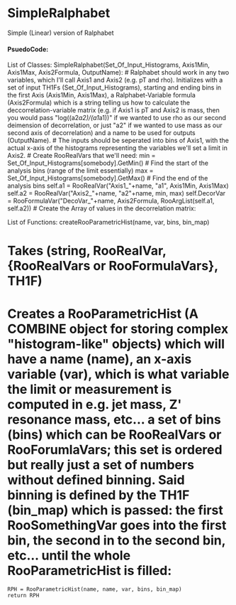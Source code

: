 # SimpleRalphabet
Simple (Linear) version of Ralphabet

#### PsuedoCode:
List of Classes:
  SimpleRalphabet(Set_Of_Input_Histograms, Axis1Min, Axis1Max, Axis2Formula, OutputName):
    # Ralphabet should work in any two variables, which I'll call Axis1 and Axis2 (e.g. pT and rho). Initializes with a set of input TH1Fs (Set_Of_Input_Histograms), starting and ending bins in the first Axis (Axis1Min, Axis1Max), a Ralphabet-Variable formula (Axis2Formula) which is a string telling us how to calculate the deccorrelation-variable matrix (e.g. if Axis1 is pT and Axis2 is mass, then you would pass "log((a2*a2)/(a1*a1))" if we wanted to use rho as our second deimension of decorrelation, or just "a2" if we wanted to use mass as our second axis of decorrelation) and a name to be used for outputs (OutputName).
    # The inputs should be seperated into bins of Axis1, with the actual x-axis of the histograms representing the variables we'll set a limit in Axis2.
    # Create RooRealVars that we'll need:
    min = Set_Of_Input_Histograms[somebody].GetMin() # Find the start of the analysis bins (range of the limit essentially)
    max = Set_Of_Input_Histograms[somebody].GetMax() # Find the end of the analysis bins
    self.a1 = RooRealVar("Axis1_"+name, "a1", Axis1Min, Axis1Max)
    self.a2 = RooRealVar("Axis2_"+name, "a2"+name, min, max)
    self.DecorVar = RooFormulaVar("DecoVar_"+name, Axis2Formula, RooArgList(self.a1, self.a2))
    # Create the Array of values in the decorrelation matrix:
  




List of Functions:
  createRooParametricHist(name, var, bins, bin_map)
  # Takes (string, RooRealVar, {RooRealVars or RooFormulaVars}, TH1F)
  # Creates a RooParametricHist (A COMBINE object for storing complex "histogram-like" objects) which will have a name (name), an x-axis variable (var), which is what variable the limit or measurement is computed in e.g. jet mass, Z' resonance mass, etc... a set of bins (bins) which can be RooRealVars or RooForumlaVars; this set is ordered but really just a set of numbers without defined binning. Said binning is defined by the TH1F (bin_map) which is passed: the first RooSomethingVar goes into the first bin, the second in to the second bin, etc... until the whole RooParametricHist is filled:
    RPH = RooParametricHist(name, name, var, bins, bin_map)
    return RPH
